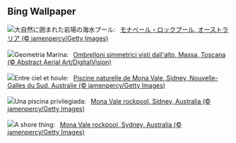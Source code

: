 ## Bing Wallpaper
![](https://www.bing.com/th?id=OHR.MonaValePool_JA-JP0665807696_UHD.jpg&w=1000)大自然に囲まれた岩場の海水プール:&nbsp;&ensp;[モナベール・ロックプール, オーストラリア (© jamenpercy/Getty Images)](https://www.bing.com/th?id=OHR.MonaValePool_JA-JP0665807696_UHD.jpg)
<br><br/>
![](https://www.bing.com/th?id=OHR.OmbrelliMassa_IT-IT4285785207_UHD.jpg&w=1000)Geometria Marina:&nbsp;&ensp;[Ombrelloni simmetrici visti dall'alto, Massa, Toscana (© Abstract Aerial Art/DigitalVision)](https://www.bing.com/th?id=OHR.OmbrelliMassa_IT-IT4285785207_UHD.jpg)
<br><br/>
![](https://www.bing.com/th?id=OHR.MonaValePool_FR-FR8065557035_UHD.jpg&w=1000)Entre ciel et houle:&nbsp;&ensp;[Piscine naturelle de Mona Vale, Sidney, Nouvelle-Galles du Sud, Australie (© jamenpercy/Getty Images)](https://www.bing.com/th?id=OHR.MonaValePool_FR-FR8065557035_UHD.jpg)
<br><br/>
![](https://www.bing.com/th?id=OHR.MonaValePool_ES-ES7840857605_UHD.jpg&w=1000)Una piscina privilegiada:&nbsp;&ensp;[Mona Vale rockpool, Sídney, Australia (© jamenpercy/Getty Images)](https://www.bing.com/th?id=OHR.MonaValePool_ES-ES7840857605_UHD.jpg)
<br><br/>
![](https://www.bing.com/th?id=OHR.MonaValePool_EN-GB2284881837_UHD.jpg&w=1000)A shore thing:&nbsp;&ensp;[Mona Vale rockpool, Sydney, Australia (© jamenpercy/Getty Images)](https://www.bing.com/th?id=OHR.MonaValePool_EN-GB2284881837_UHD.jpg)
<br><br/>
